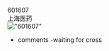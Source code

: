 601607  
上海医药  
!["601607"](http://www.alphadiscover.com/marketstate/cn_CSI300_stock/img/601607.SS.png)
- comments
      -waiting for cross
      
